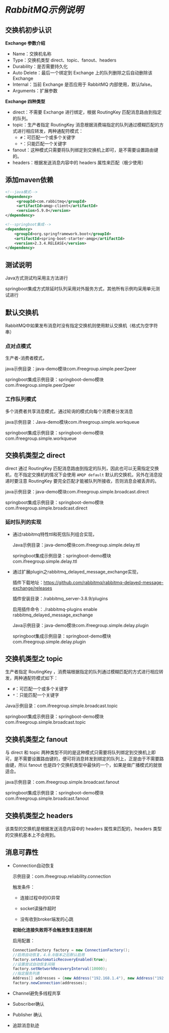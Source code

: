 # *RabbitMQ示例说明*

## 交换机初步认识

**Exchange 参数介绍**

- Name：交换机名称
- Type：交换机类型 direct、topic、fanout、headers
- Durability：是否需要持久化
- Auto Delete：最后一个绑定到 Exchange 上的队列删除之后自动删除该 Exchange
- Internal：当前 Exchange 是否应用于 RabbitMQ 内部使用，默认false。
- Arguments：扩展参数

**Exchange 四种类型**

- direct：不需要 Exchange 进行绑定，根据 RoutingKey 匹配消息路由到指定的队列。
- topic：生产者指定 RoutingKey 消息根据消费端指定的队列通过模糊匹配的方式进行相应转发，两种通配符模式：
  - `#`：可匹配一个或多个关键字
  - `*`：只能匹配一个关键字
- fanout：这种模式只需要将队列绑定到交换机上即可，是不需要设置路由键的。
- headers：根据发送消息内容中的 headers 属性来匹配（极少使用）

## 添加maven依赖

```xml
<!--java模式--> 
<dependency>
     <groupId>com.rabbitmq</groupId>
     <artifactId>amqp-client</artifactId>
     <version>5.9.0</version>
</dependency>

<!--springboot集成-->
<dependency>
    <groupId>org.springframework.boot</groupId>
    <artifactId>spring-boot-starter-amqp</artifactId>
    <version>2.3.4.RELEASE</version>
</dependency>
```

## 测试说明

Java方式测试均采用主方法进行

springboot集成方式除延时队列采用对外服务方式，其他所有示例均采用单元测试进行

## 默认交换机

RabbitMQ中如果发布消息时没有指定交换机则使用默认交换机（格式为空字符串）

### 点对点模式

生产者-消费者模式，

java示例目录：java-demo模块com.ifreegroup.simple.peer2peer

springboot集成示例目录：springboot-demo模块com.ifreegroup.simple.peer2peer

### 工作队列模式

多个消费者共享消息模式，通过轮询的模式向每个消费者分发消息

java示例目录：Java-demo模块com.ifreegroup.simple.workqueue

springboot集成示例目录：springboot-demo模块com.ifreegroup.simple.workqueue

## 交换机类型之 direct

 direct 通过 RoutingKey 匹配消息路由到指定的队列，因此也可以无需指定交换机，在不指定交换机的情况下会使用 `AMQP default` 默认的交换机，另外在消息投递时要注意 RoutingKey 要完全匹配才能被队列所接收，否则消息会被丢弃的。 

java示例目录：java-demo模块com.ifreegroup.simple.broadcast.direct

springboot集成示例目录：springboot-demo模块com.ifreegroup.simple.broadcast.direct

### 延时队列的实现

- 通过rabbitmq特性ttl和死信队列组合实现，

  Java示例目录：java-demo模块com.ifreegroup.simple.delay.ttl

  springboot集成示例目录：springboot-demo模块com.ifreegroup.simple.delay.ttl

- 通过扩展plugin之rabbitmq_delayed_message_exchange实现，

  插件下载地址：https://github.com/rabbitmq/rabbitmq-delayed-message-exchange/releases

  插件安装目录：/rabbitmq_server-3.8.9/plugins

  启用插件命令：./rabbitmq-plugins  enable rabbitmq_delayed_message_exchange

  Java示例目录：java-demo模块com.ifreegroup.simple.delay.plugin
  
  springboot集成示例目录：springboot-demo模块com.ifreegroup.simple.delay.plugin

## 交换机类型之 topic

生产者指定 RoutingKey ，消费端根据指定的队列通过模糊匹配的方式进行相应转发，两种通配符模式如下：

- `#`：可匹配一个或多个关键字
- `*`：只能匹配一个关键字

Java示例目录：com.ifreegroup.simple.broadcast.topic

springboot集成示例目录：springboot-demo模块com.ifreegroup.simple.broadcast.topic

## 交换机类型之 fanout

与 direct 和 topic 两种类型不同的是这种模式只需要将队列绑定到交换机上即可，是不需要设置路由键的，便可将消息转发到绑定的队列上，正是由于不需要路由键，所以 fanout 也是四个交换机类型中最快的一个，如果是做广播模式的就很适合。

java示例目录：com.ifreegroup.simple.broadcast.fanout

springboot集成示例目录：springboot-demo模块com.ifreegroup.simple.broadcast.fanout

## 交换机类型之 headers

该类型的交换机是根据发送消息内容中的 headers 属性来匹配的，headers 类型的交换机基本上不会用到。



## 消息可靠性

- Connection自动恢复

  示例目录：com.ifreegroup.reliability.connection

  触发条件：

  - 连接过程中的IO异常

  - socket读操作超时

  - 没有收到broker端发的心跳

  **初始化连接失败将不会触发恢复连接机制**

  启用配置：

  ```java
  ConnectionFactory factory = new ConnectionFactory();
  //启用自动恢复，4.0.0版本之后默认启用
  factory.setAutomaticRecoveryEnabled(true);
  //设置尝试自动恢复间隔
  factory.setNetworkRecoveryInterval(10000);
  //指定服务列表
  Address[] addresses = {new Address("192.168.1.4"), new Address("192.168.1.5")};
  factory.newConnection(addresses);
  ```

- Channel避免多线程共享

- Subscriber确认

- Publisher 确认

- 追踪消息轨迹